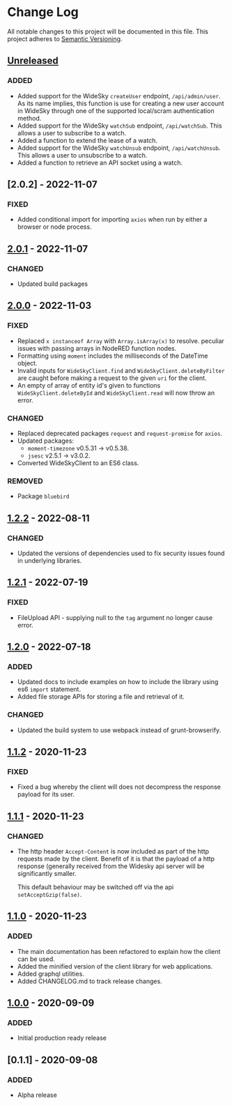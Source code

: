 # Change Log
All notable changes to this project will be documented in this file.
This project adheres to [Semantic Versioning](http://semver.org/).

## [Unreleased]
### ADDED
- Added support for the WideSky `createUser` endpoint, `/api/admin/user`. As its name implies, this function is use for 
  creating a new user account in WideSky through one of the supported local/scram authentication method.
- Added support for the WideSky `watchSub` endpoint, `/api/watchSub`. This allows a user to subscribe to a watch.
- Added a function to extend the lease of a watch.
- Added support for the WideSky `watchUnsub` endpoint, `/api/watchUnsub`. This allows a user to unsubscribe to a watch.
- Added a function to retrieve an API socket using a watch.

## [2.0.2] - 2022-11-07
### FIXED
- Added conditional import for importing `axios` when run by either a browser or node process.

## [2.0.1] - 2022-11-07
### CHANGED
- Updated build packages 

## [2.0.0] - 2022-11-03
### FIXED
- Replaced `x instanceof Array` with `Array.isArray(x)` to resolve.
  peculiar issues with passing arrays in NodeRED function nodes.
- Formatting using `moment` includes the milliseconds of the DateTime object.
- Invalid inputs for `WideSkyClient.find` and `WideSkyClient.deleteByFilter` are caught before 
  making a request to the given `uri` for the client.
- An empty of array of entity id's given to functions `WideSkyClient.deleteById` and 
  `WideSkyClient.read` will now throw an error.

### CHANGED
- Replaced deprecated packages `request` and `request-promise` for `axios`.
- Updated packages:
  - `moment-timezone` v0.5.31 -> v0.5.38.
  - `jsesc` v2.5.1 -> v3.0.2.
- Converted WideSkyClient to an ES6 class.

### REMOVED
- Package `bluebird`

## [1.2.2] - 2022-08-11
### CHANGED
- Updated the versions of dependencies used to fix security issues found in
  underlying libraries.

## [1.2.1] - 2022-07-19
### FIXED
- FileUpload API - supplying null to the `tag` argument no longer cause error.

## [1.2.0] - 2022-07-18
### ADDED
- Updated docs to include examples on how to include the library using es6 `import` statement.
- Added file storage APIs for storing a file and retrieval of it.

### CHANGED
- Updated the build system to use webpack instead of grunt-browserify.

## [1.1.2] - 2020-11-23
### FIXED
- Fixed a bug whereby the client will does not decompress the response payload for its user.

## [1.1.1] - 2020-11-23
### CHANGED
- The http header `Accept-Content` is now included as part of the http requests
  made by the client. Benefit of it is that the payload of a http response (generally
  received from the Widesky api server will be significantly smaller.

  This default behaviour may be switched off via the api `setAcceptGzip(false)`.

## [1.1.0] - 2020-11-23
### ADDED
- The main documentation has been refactored to explain how the client can be used.
- Added the minified version of the client library for web applications.
- Added graphql utilities.
- Added CHANGELOG.md to track release changes.

## [1.0.0] - 2020-09-09
### ADDED
- Initial production ready release

## [0.1.1] - 2020-09-08
### ADDED
- Alpha release

[Unreleased]: https://github.com/widesky/jswidesky-client/compare/master...1.2.2
[1.0.0]: https://github.com/widesky/jswidesky-client/compare/1.0.0...1.0.0
[1.1.0]: https://github.com/widesky/jswidesky-client/compare/1.1.0...1.0.0
[1.1.1]: https://github.com/widesky/jswidesky-client/compare/1.1.1...1.1.0
[1.1.2]: https://github.com/widesky/jswidesky-client/compare/1.1.2...1.1.1
[1.2.0]: https://github.com/widesky/jswidesky-client/compare/1.2.0...1.1.2
[1.2.1]: https://github.com/widesky/jswidesky-client/compare/1.2.1...1.2.0
[1.2.2]: https://github.com/widesky/jswidesky-client/compare/1.2.2...1.2.1
[2.0.0]: https://github.com/widesky/jswidesky-client/compare/2.0.0...1.2.2
[2.0.1]: https://github.com/widesky/jswidesky-client/compare/2.0.1...2.0.0
